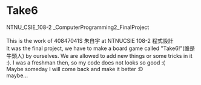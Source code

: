 # Take6
NTNU_CSIE_108-2 _ComputerProgramming2_FinalProject<br><br>
This is the work of 40847041S 朱自宇 at NTNUCSIE 108-2 程式設計<br>
It was the final project, we have to make a board game called "Take6!"(誰是牛頭人) by ourselves.
We are allowed to add new things or some tricks in it :).
I was a freshman then, so my code does not looks so good :(<br>
Maybe someday I will come back and make it better :D<br>
maybe...
